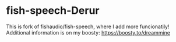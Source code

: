 # fish-speech-Derur

This is fork of fishaudio/fish-speech, where I add more funcionatily!                             
Additional information is on my boosty: [https://boosty.to/dreammine
](https://boosty.to/dreammine/posts/f0b296df-84f5-4382-9fd6-ac3dc85924bb)
